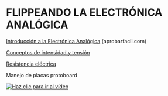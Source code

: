 # FLIPPEANDO LA ELECTRÓNICA ANALÓGICA

[Introducción a la Electrónica Analógica](https://www.youtube.com/watch?v=VGQyL-6L1zg) (aprobarfacil.com)

[Conceptos de intensidad y tensión](https://youtu.be/R3LwyhIQxvo)

[Resistencia eléctrica](https://youtu.be/5_qRtC92xO0)

Manejo de placas protoboard

[![Haz clic para ir al vídeo](http://img.youtube.com/vi/maUwvGGsZjw/0.jpg)](http://www.youtube.com/watch?v=maUwvGGsZjw "Manejo de placas protoboard")
